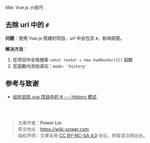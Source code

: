 title: Vue.js 小技巧

## 去除 url 中的 `#`

**问题**：使用 Vue.js 搭建的项目，url 中会包含 `#`，影响观感。

**解决方法**：

1. 在项目中全局搜索 `const router = new VueRouter({})` 函数
2. 在函数内添加语句：`mode: 'history'`

## 参考与致谢

- [如何去除 vue 项目中的 # --- History 模式](https://www.cnblogs.com/zhuzhenwei918/p/6892066.html)

<br />

<br />

> 文章作者：**Power Lin**  
> 原文地址：<https://wiki-power.com>  
> 版权声明：文章采用 [CC BY-NC-SA 4.0](https://creativecommons.org/licenses/by/4.0/deed.zh) 协议，转载请注明出处。
